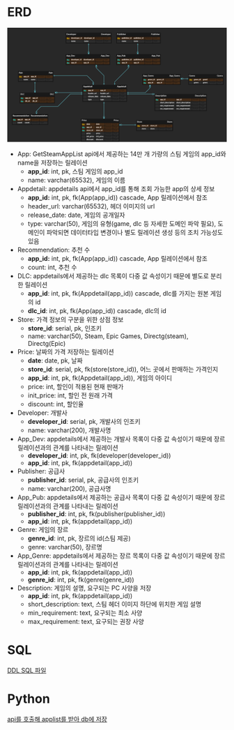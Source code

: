# ERD

![ERD](attached/erd.png)

- App: GetSteamAppList api에서 제공하는 14만 개 가량의 스팀 게임의 app_id와 name을 저장하는 릴레이션
    - **app_id**: int, pk, 스팀 게임의 app_id
    - name: varchar(65532), 게임의 이름
- Appdetail: appdetails api에서 app_id를 통해 조회 가능한 app의 상세 정보
    - **app_id:** int, pk, fk(App(app_id)) cascade, App 릴레이션에서 참조
    - header_url: varchar(65532), 헤더 이미지의 url
    - release_date: date, 게임의 공개일자
    - type: varchar(50), 게임의 유형(game, dlc 등 자세한 도메인 파악 필요), 도메인이 파악되면 데이터타입 변경이나 별도 릴레이션 생성 등의 조치 가능성도 있음
- Recommendation: 추천 수
    - **app_id:** int, pk, fk(App(app_id)) cascade, App 릴레이션에서 참조
    - count: int, 추천 수
- DLC: appdetails에서 제공하는 dlc 목록이 다중 값 속성이기 때문에 별도로 분리한 릴레이션
    - **app_id**: int, pk, fk(Appdetail(app_id)) cascade, dlc를 가지는 원본 게임의 id
    - **dlc_id**: int, pk, fk(App(app_id)) cascade, dlc의 id
- Store: 가격 정보의 구분을 위한 상점 정보
    - **store_id**: serial, pk, 인조키
    - name: varchar(50), Steam, Epic Games, Directg(steam), Directg(Epic)
- Price: 날짜의 가격 저장하는 릴레이션
    - **date**: date, pk, 날짜
    - **store_id**: serial, pk, fk(store(store_id)), 어느 곳에서 판매하는 가격인지
    - **app_id**:  int, pk, fk(Appdetail(app_id)),  게임의 아이디
    - price: int, 할인이 적용된 현재 판매가
    - init_price: int, 할인 전 원래 가격
    - discount: int, 할인율
- Developer: 개발사
    - **developer_id**: serial, pk, 개발사의 인조키
    - name: varchar(200), 개발사명
- App_Dev: appdetails에서 제공하는 개발사 목록이 다중 값 속성이기 때문에 장르 릴레이션과의 관계를 나타내는 릴레이션
    - **developer_id**: int, pk, fk(developer(developer_id))
    - **app_id**: int, pk, fk(appdetail(app_id))
- Publisher: 공급사
    - **publisher_id**: serial, pk, 공급사의 인조키
    - name: varchar(200), 공급사명
- App_Pub: appdetails에서 제공하는 공급사 목록이 다중 값 속성이기 때문에 장르 릴레이션과의 관계를 나타내는 릴레이션
    - **publisher_id**: int, pk, fk(publisher(publisher_id))
    - **app_id**: int, pk, fk(appdetail(app_id))
- Genre: 게임의 장르
    - **genre_id**: int, pk, 장르의 id(스팀 제공)
    - genre: varchar(50), 장르명
- App_Genre: appdetails에서 제공하는 장르 목록이 다중 값 속성이기 때문에 장르 릴레이션과의 관계를 나타내는 릴레이션
    - **app_id**: int, pk, fk(appdetail(app_id))
    - **genre_id**: int, pk, fk(genre(genre_id))
- Description: 게임의 설명, 요구되는 PC 사양을 저장
    - **app_id**: int, pk, fk(appdetail(app_id))
    - short_description: text, 스팀 헤더 이미지 하단에 위치한 게임 설명
    - min_requirement: text, 요구되는 최소 사양
    - max_requirement: text, 요구되는 권장 사양


# SQL
[DDL SQL 파일](ddl.sql)

# Python
[api를 호출해 applist를 받아 db에 저장](applist_to_db.py)